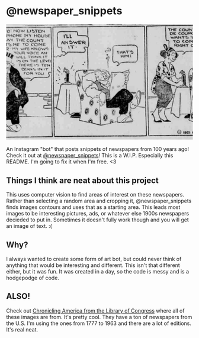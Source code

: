 # @newspaper_snippets
[![@newspaper_snippets logo](images/paper.jpg)](https://github.com/zackumar/newspaper_snippets)

An Instagram "bot" that posts snippets of newspapers from 100 years ago!
Check it out at [@newspaper_snippets](https://www.instagram.com/newspaper_snippets/)!
This is a W.I.P. Especially this README. I'm going to fix it when I'm free. <3

## Things I think are neat about this project
This uses computer vision to find areas of interest on these newspapers. Rather than selecting a random area and cropping it, @newspaper_snippets finds images contours and uses that as a starting area. This leads most images to be interesting pictures, ads, or whatever else 1900s newspapers decieded to put in. Sometimes it doesn't fully work though and you will get an image of text. :(

## Why?
I always wanted to create some form of art bot, but could never think of anything that would be interesting and different. This isn't that different either, but it was fun. It was created in a day, so the code is messy and is a hodgepodge of code. 

## ALSO!
Check out [Chronicling America from the Library of Congress](https://chroniclingamerica.loc.gov/) where all of these images are from. It's pretty cool. They have a ton of newspapers from the U.S. I'm using the ones from 1777 to 1963 and there are a lot of editions. It's real neat.
